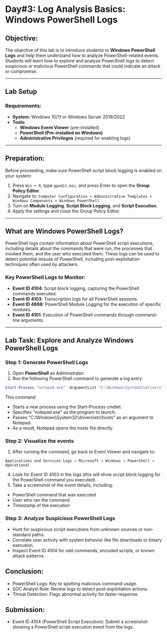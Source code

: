 # **Day#3: Log Analysis Basics: Windows PowerShell Logs**

## **Objective:**
The objective of this lab is to introduce students to **Windows PowerShell Logs** and help them understand how to analyze PowerShell-related events. Students will learn how to explore and analyze PowerShell logs to detect suspicious or malicious PowerShell commands that could indicate an attack or compromise.

---

## **Lab Setup**
### **Requirements:**
- **System:** Windows 10/11 or Windows Server 2019/2022
- **Tools:**
  - **Windows Event Viewer** (pre-installed)
  - **PowerShell (Pre-installed on Windows)**
  - **Administrative Privileges** (required for enabling logs)

---

## **Preparation:**
Before proceeding, make sure PowerShell script block logging is enabled on your system:

1. Press `Win + R`, type `gpedit.msc`, and press Enter to open the **Group Policy Editor**.
2. Navigate to:
`Computer Configuration > Administrative Templates > Windows Components > Windows PowerShell`
3. Turn on **Module Logging**, **Script Block Logging**, and **Script Execution**.
4. Apply the settings and close the Group Policy Editor.

---

## **What are Windows PowerShell Logs?**
PowerShell logs contain information about PowerShell script executions, including details about the commands that were run, the processes that invoked them, and the user who executed them. These logs can be used to detect potential misuse of PowerShell, including post-exploitation techniques often used by attackers.

### **Key PowerShell Logs to Monitor:**
- **Event ID 4104**: Script block logging, capturing the PowerShell commands executed.
- **Event ID 4103**: Transcription logs for all PowerShell sessions.
- **Event ID 4698**: PowerShell Module Logging for the execution of specific modules.
- **Event ID 4101**: Execution of PowerShell commands through command-line arguments.

---

## **Lab Task: Explore and Analyze Windows PowerShell Logs**


### **Step 1: Generate PowerShell Logs**
1. Open **PowerShell** as Administrator.
2. Run the following PowerShell command to generate a log entry:
```powershell
Start-Process "notepad.exe" -ArgumentList "C:\Windows\System32\drivers\etc\hosts"
```
This command
-  Starts a new process using the Start-Process cmdlet.
-  Specifies "notepad.exe" as the program to launch.
-  Passes "C:\Windows\System32\drivers\etc\hosts" as an argument to Notepad.
-  As a result, Notepad opens the hosts file directly.


### **Step 2: Visualize the events**

1. After running the command, go back to Event Viewer and navigate to:

`Applications and Services Logs → Microsoft → Windows → PowerShell → Operational`

4. Look for Event ID 4103 in the logs (this will show script block logging for the PowerShell command you executed).
5. Take a screenshot of the event details, including:
 - PowerShell command that was executed
 - User who ran the command
 - Timestamp of the execution
  

### **Step 3: Analyze Suspicious PowerShell Logs**
- Hunt for suspicious script executions from unknown sources or non-standard paths.
- Correlate user activity with system behavior like file downloads or binary execution.
- Inspect Event ID 4104 for odd commands, encoded scripts, or known attack patterns.

## Conclusion:
- PowerShell Logs: Key to spotting malicious command usage.
- SOC Analyst Role: Review logs to detect post-exploitation actions.
- Threat Detection: Flags abnormal activity for faster response.

## Submission:
- Event ID 4104 (PowerShell Script Execution): Submit a screenshot showing a PowerShell script execution event from the logs.
